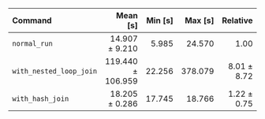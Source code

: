 | Command | Mean [s] | Min [s] | Max [s] | Relative |
|:---|---:|---:|---:|---:|
| `normal_run` | 14.907 ± 9.210 | 5.985 | 24.570 | 1.00 |
| `with_nested_loop_join` | 119.440 ± 106.959 | 22.256 | 378.079 | 8.01 ± 8.72 |
| `with_hash_join` | 18.205 ± 0.286 | 17.745 | 18.766 | 1.22 ± 0.75 |
